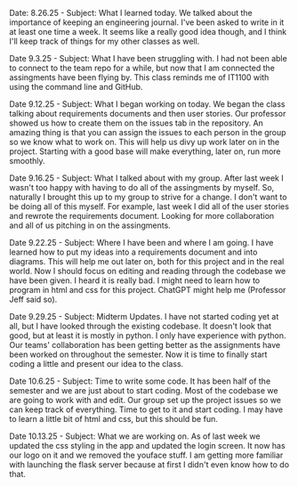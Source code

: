 Date: 8.26.25 - Subject: What I learned today. We talked about the importance of keeping an engineering journal. I've been asked to write in it at least one time a week. It seems like a really good idea though, and I think I'll keep track of things for my other classes as well.

Date 9.3.25 - Subject: What I have been struggling with. I had not been able to connect to the team repo for a while, but now that I am connected the assingments have been flying by. This class reminds me of IT1100 with using the command line and GitHub.

Date 9.12.25 - Subject: What I began working on today. We began the class talking about requirements documents and then user stories. Our professor showed us how to create them on the issues tab in the repository. An amazing thing is that you can assign the issues to each person in the group so we know what to work on. This will help us divy up work later on in the project. Starting with a good base will make everything, later on, run more smoothly.

Date 9.16.25 - Subject: What I talked about with my group. After last week I wasn't too happy with having to do all of the assingments by myself. So, naturally I brought this up to my group to strive for a change. I don't want to be doing all of this myself. For example, last week I did all of the user stories and rewrote the requirements document. Looking for more collaboration and all of us pitching in on the assingments.

Date 9.22.25 - Subject: Where I have been and where I am going. I have learned how to put my ideas into a requirements document and into diagrams. This will help me out later on, both for this project and in the real world. Now I should focus on editing and reading through the codebase we have been given. I heard it is really bad. I might need to learn how to program in html and css for this project. ChatGPT might help me (Professor Jeff said so).

Date 9.29.25 - Subject: Midterm Updates. I have not started coding yet at all, but I have looked through the existing codebase. It doesn't look that good, but at least it is mostly in python. I only have experience with python. Our teams' collaboration has been getting better as the assignments have been worked on throughout the semester. Now it is time to finally start coding a little and present our idea to the class.

Date 10.6.25 - Subject: Time to write some code. It has been half of the semester and we are just about to start coding. Most of the codebase we are going to work with and edit. Our group set up the project issues so we can keep track of everything. Time to get to it and start coding. I may have to learn a little bit of html and css, but this should be fun.

Date 10.13.25 - Subject: What we are working on. As of last week we updated the css styling in the app and updated the login screen. It now has our logo on it and we removed the youface stuff. I am getting more familiar with launching the flask server because at first I didn't even know how to do that.
